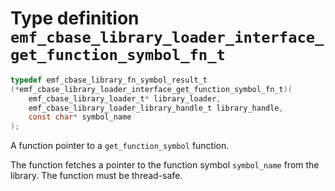 # Type definition `emf_cbase_library_loader_interface_get_function_symbol_fn_t`

```c
typedef emf_cbase_library_fn_symbol_result_t
(*emf_cbase_library_loader_interface_get_function_symbol_fn_t)(
    emf_cbase_library_loader_t* library_loader,
    emf_cbase_library_loader_library_handle_t library_handle, 
    const char* symbol_name
);
```

A function pointer to a `get_function_symbol` function.

The function fetches a pointer to the function symbol `symbol_name` from the library.
The function must be thread-safe.
